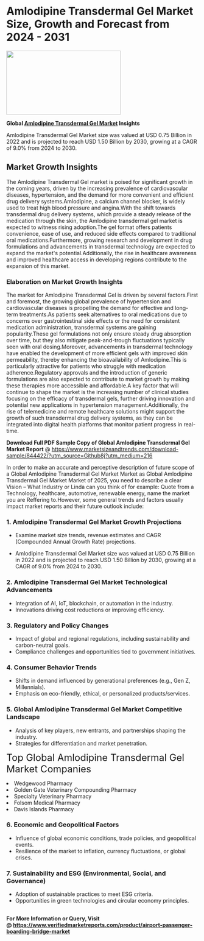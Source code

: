 <H1>Amlodipine Transdermal Gel Market Size, Growth and Forecast from 2024 - 2031</H1><img class="aligncenter size-medium wp-image-584254" src="https://thirdeyenews.in/wp-content/uploads/2024/09/Global-Market-Research-300x168.jpeg" alt="" width="300" height="168" /><p><strong>Global&nbsp;<a href="https://www.marketsizeandtrends.com/download-sample/844422/?utm_source=Github8j?utm_medium=216">Amlodipine Transdermal Gel Market</a> Insights</strong></p><p>Amlodipine Transdermal Gel Market size was valued at USD 0.75 Billion in 2022 and is projected to reach USD 1.50 Billion by 2030, growing at a CAGR of 9.0% from 2024 to 2030.</p><p><h2>Market Growth Insights</h2> The Amlodipine Transdermal Gel market is poised for significant growth in the coming years, driven by the increasing prevalence of cardiovascular diseases, hypertension, and the demand for more convenient and efficient drug delivery systems.Amlodipine, a calcium channel blocker, is widely used to treat high blood pressure and angina.With the shift towards transdermal drug delivery systems, which provide a steady release of the medication through the skin, the Amlodipine transdermal gel market is expected to witness rising adoption.The gel format offers patients convenience, ease of use, and reduced side effects compared to traditional oral medications.Furthermore, growing research and development in drug formulations and advancements in transdermal technology are expected to expand the market's potential.Additionally, the rise in healthcare awareness and improved healthcare access in developing regions contribute to the expansion of this market. <h3>Elaboration on Market Growth Insights</h3> The market for Amlodipine Transdermal Gel is driven by several factors.First and foremost, the growing global prevalence of hypertension and cardiovascular diseases is propelling the demand for effective and long-term treatments.As patients seek alternatives to oral medications due to concerns over gastrointestinal side effects or the need for consistent medication administration, transdermal systems are gaining popularity.These gel formulations not only ensure steady drug absorption over time, but they also mitigate peak-and-trough fluctuations typically seen with oral dosing.Moreover, advancements in transdermal technology have enabled the development of more efficient gels with improved skin permeability, thereby enhancing the bioavailability of Amlodipine.This is particularly attractive for patients who struggle with medication adherence.Regulatory approvals and the introduction of generic formulations are also expected to contribute to market growth by making these therapies more accessible and affordable.A key factor that will continue to shape the market is the increasing number of clinical studies focusing on the efficacy of transdermal gels, further driving innovation and potential new applications in hypertension management.Additionally, the rise of telemedicine and remote healthcare solutions might support the growth of such transdermal drug delivery systems, as they can be integrated into digital health platforms that monitor patient progress in real-time.</p><p><span class=""><strong>Download Full PDF Sample Copy of Global Amlodipine Transdermal Gel Market Report</strong> @ <a href="https://www.marketsizeandtrends.com/download-sample/844422/?utm_source=Github8j?utm_medium=216" target="_blank">https://www.marketsizeandtrends.com/download-sample/844422/?utm_source=Github8j?utm_medium=216</a></span></p><p>In order to make an accurate and perceptive description of future scope of a Global&nbsp;Amlodipine Transdermal Gel Market Market as Global&nbsp;Amlodipine Transdermal Gel Market Market of 2025, you need to describe a clear Vision &ndash; What Industry or Linda can you think of for example: Quote from a Technology, healthcare, automotive, renewable energy, name the market you are Reffering to.However, some general trends and factors usually impact market reports and their future outlook include:</p><h3>1.&nbsp;<strong>Amlodipine Transdermal Gel Market Growth Projections</strong></h3><ul><li>Examine market size trends, revenue estimates and CAGR (Compounded Annual Growth Rate) projections.</li><li><p>Amlodipine Transdermal Gel Market size was valued at USD 0.75 Billion in 2022 and is projected to reach USD 1.50 Billion by 2030, growing at a CAGR of 9.0% from 2024 to 2030.</p></li></ul><h3>2.&nbsp;<strong>Amlodipine Transdermal Gel Market Technological Advancements</strong></h3><ul><li>Integration of AI, IoT, blockchain, or automation in the industry.</li><li>Innovations driving cost reductions or improving efficiency.</li></ul><h3>3.&nbsp;<strong>Regulatory and Policy Changes</strong></h3><ul><li>Impact of global and regional regulations, including sustainability and carbon-neutral goals.</li><li>Compliance challenges and opportunities tied to government initiatives.</li></ul><h3>4.&nbsp;<strong>Consumer Behavior Trends</strong></h3><ul><li>Shifts in demand influenced by generational preferences (e.g., Gen Z, Millennials).</li><li>Emphasis on eco-friendly, ethical, or personalized products/services.</li></ul><h3>5.&nbsp;<strong>Global Amlodipine Transdermal Gel Market Competitive Landscape</strong></h3><ul><li>Analysis of key players, new entrants, and partnerships shaping the industry.</li><li>Strategies for differentiation and market penetration.</li></ul><p data-pm-slice="1 1 []"><span style="color: inherit; font-family: inherit; font-size: 25px;">Top Global Amlodipine Transdermal Gel Market Companies</span></p><div class="" data-test-id=""><p><li>Wedgewood Pharmacy</li><li> Golden Gate Veterinary Compounding Pharmacy</li><li> Specialty Veterinary Pharmacy</li><li> Folsom Medical Pharmacy</li><li> Davis Islands Pharmacy</li></p></div><h3>6.&nbsp;<strong>Economic and Geopolitical Factors</strong></h3><ul><li>Influence of global economic conditions, trade policies, and geopolitical events.</li><li>Resilience of the market to inflation, currency fluctuations, or global crises.</li></ul><h3>7.&nbsp;<strong>Sustainability and ESG (Environmental, Social, and Governance)</strong></h3><ul><li>Adoption of sustainable practices to meet ESG criteria.</li><li>Opportunities in green technologies and circular economy principles.</li></ul><h2><strong style="font-size: 14px;">For More Information or Query, Visit @&nbsp;</strong><a style="background-color: #ffffff; font-size: 14px;" href="https://www.marketsizeandtrends.com/report/amlodipine-transdermal-gel-market/" target="_blank">https://www.verifiedmarketreports.com/product/airport-passenger-boarding-bridge-market</a></h2>